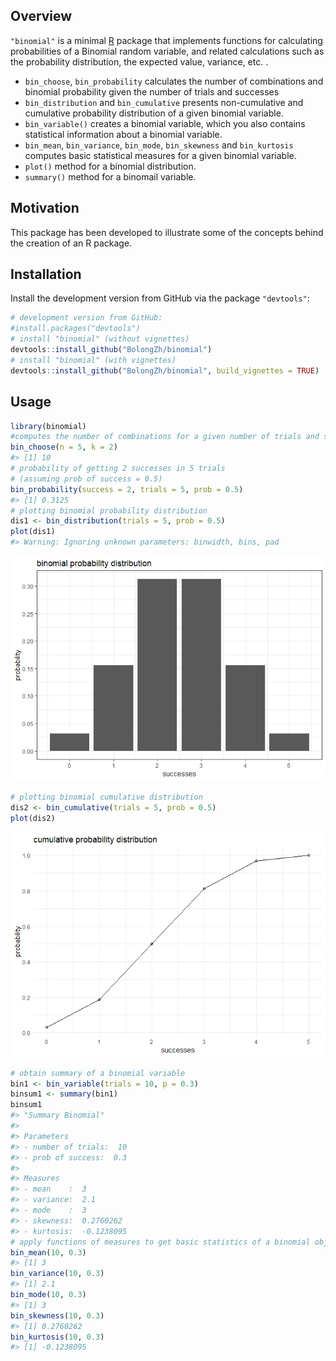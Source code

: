 
<!-- README.md is generated from README.Rmd. Please edit that file -->
Overview
--------

`"binomial"` is a minimal [R](http://www.r-project.org/) package that implements functions for calculating probabilities of a Binomial random variable, and related calculations such as the probability distribution, the expected value, variance, etc. .

-   `bin_choose`, `bin_probability` calculates the number of combinations and binomial probability given the number of trials and successes
-   `bin_distribution` and `bin_cumulative` presents non-cumulative and cumulative probability distribution of a given binomial variable.
-   `bin_variable()` creates a binomial variable, which you also contains statistical information about a binomial variable.
-   `bin_mean`, `bin_variance`, `bin_mode`, `bin_skewness` and `bin_kurtosis` computes basic statistical measures for a given binomial variable.
-   `plot()` method for a binomial distribution.
-   `summary()` method for a binomail variable.

Motivation
----------

This package has been developed to illustrate some of the concepts behind the creation of an R package.

Installation
------------

Install the development version from GitHub via the package `"devtools"`:

``` r
# development version from GitHub:
#install.packages("devtools") 
# install "binomial" (without vignettes)
devtools::install_github("BolongZh/binomial")
# install "binomial" (with vignettes)
devtools::install_github("BolongZh/binomial", build_vignettes = TRUE)
```

Usage
-----

``` r
library(binomial)
#computes the number of combinations for a given number of trials and successes
bin_choose(n = 5, k = 2)
#> [1] 10
# probability of getting 2 successes in 5 trials
# (assuming prob of success = 0.5)
bin_probability(success = 2, trials = 5, prob = 0.5)
#> [1] 0.3125
# plotting binomial probability distribution
dis1 <- bin_distribution(trials = 5, prob = 0.5)
plot(dis1)
#> Warning: Ignoring unknown parameters: binwidth, bins, pad
```

![](README-unnamed-chunk-2-1.png)

``` r
# plotting binomial cumulative distribution
dis2 <- bin_cumulative(trials = 5, prob = 0.5)
plot(dis2)
```

![](README-unnamed-chunk-2-2.png)

``` r
# obtain summary of a binomial variable
bin1 <- bin_variable(trials = 10, p = 0.3)
binsum1 <- summary(bin1)
binsum1
#> "Summary Binomial"
#> 
#> Parameters
#> - number of trials:  10 
#> - prob of success:  0.3 
#> 
#> Measures
#> - mean    :  3 
#> - variance:  2.1 
#> - mode    :  3 
#> - skewness:  0.2760262 
#> - kurtosis:  -0.1238095
# apply functions of measures to get basic statistics of a binomial object
bin_mean(10, 0.3)
#> [1] 3
bin_variance(10, 0.3)
#> [1] 2.1
bin_mode(10, 0.3)
#> [1] 3
bin_skewness(10, 0.3)
#> [1] 0.2760262
bin_kurtosis(10, 0.3)
#> [1] -0.1238095
```
